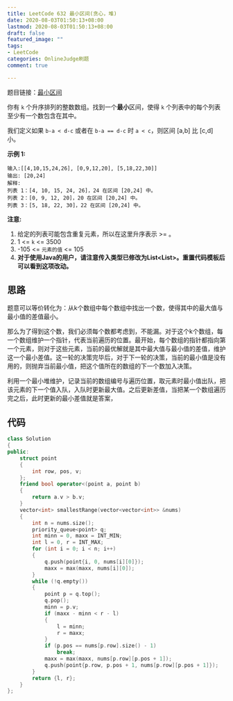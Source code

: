 ```yaml
---
title: LeetCode 632 最小区间(贪心，堆)
date: 2020-08-03T01:50:13+08:00
lastmod: 2020-08-03T01:50:13+08:00
draft: false
featured_image: ""
tags:
- LeetCode
categories: OnlineJudge刷题
comment: true

---
```


题目链接：[最小区间](https://leetcode-cn.com/problems/smallest-range-covering-elements-from-k-lists/)

你有 `k` 个升序排列的整数数组。找到一个**最小**区间，使得 `k` 个列表中的每个列表至少有一个数包含在其中。

我们定义如果 `b-a < d-c` 或者在 `b-a == d-c` 时 `a < c`，则区间 [a,b] 比 [c,d] 小。

**示例 1:**

```
输入:[[4,10,15,24,26], [0,9,12,20], [5,18,22,30]]
输出: [20,24]
解释: 
列表 1：[4, 10, 15, 24, 26]，24 在区间 [20,24] 中。
列表 2：[0, 9, 12, 20]，20 在区间 [20,24] 中。
列表 3：[5, 18, 22, 30]，22 在区间 [20,24] 中。
```

**注意:**

1. 给定的列表可能包含重复元素，所以在这里升序表示 >= 。
2. 1 <= `k` <= 3500
3. -105 <= `元素的值` <= 105
4. **对于使用Java的用户，请注意传入类型已修改为List<List<Integer>>。重置代码模板后可以看到这项改动。**

## 思路

题意可以等价转化为：从k个数组中每个数组中找出一个数，使得其中的最大值与最小值的差值最小。

那么为了得到这个数，我们必须每个数都考虑到，不能漏。对于这个k个数组，每一个数组维护一个指针，代表当前遍历的位置。最开始，每个数组的指针都指向第一个元素，则对于这些元素，当前的最优解就是其中最大值与最小值的差值，维护这一个最小差值。这一轮的决策完毕后，对于下一轮的决策，当前的最小值是没有用的，则抛弃当前最小值，把这个值所在的数组的下一个数加入决策。

利用一个最小堆维护，记录当前的数组编号与遍历位置，取元素时最小值出队，把该元素的下一个值入队，入队时更新最大值。之后更新差值，当把某一个数组遍历完之后，此时更新的最小差值就是答案，

## 代码

```cpp
class Solution
{
public:
    struct point
    {
        int row, pos, v;
    };
    friend bool operator<(point a, point b)
    {
        return a.v > b.v;
    }
    vector<int> smallestRange(vector<vector<int>> &nums)
    {
        int n = nums.size();
        priority_queue<point> q;
        int minn = 0, maxx = INT_MIN;
        int l = 0, r = INT_MAX;
        for (int i = 0; i < n; i++)
        {
            q.push(point{i, 0, nums[i][0]});
            maxx = max(maxx, nums[i][0]);
        }
        while (!q.empty())
        {
            point p = q.top();
            q.pop();
            minn = p.v;
            if (maxx - minn < r - l)
            {
                l = minn;
                r = maxx;
            }
            if (p.pos == nums[p.row].size() - 1)
                break;
            maxx = max(maxx, nums[p.row][p.pos + 1]);
            q.push(point{p.row, p.pos + 1, nums[p.row][p.pos + 1]});
        }
        return {l, r};
    }
};
```
